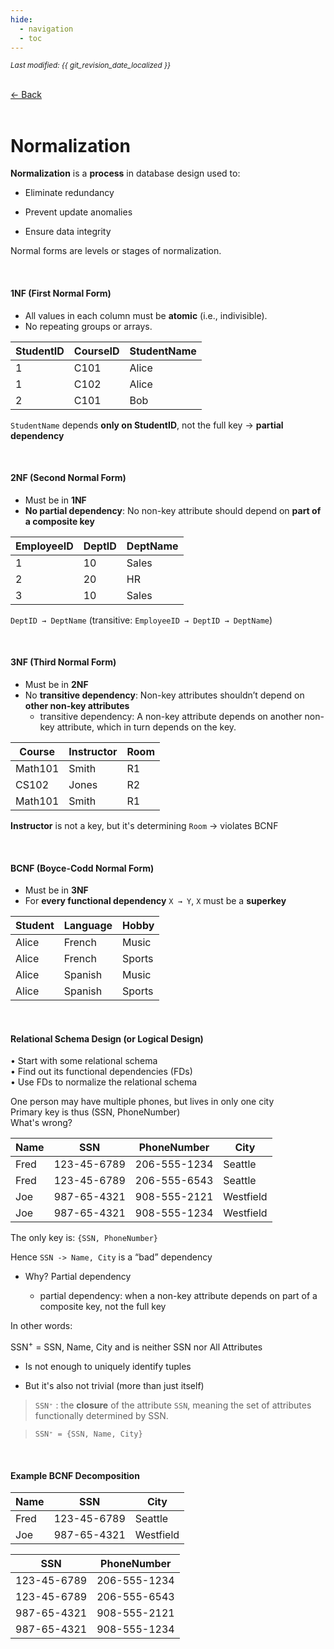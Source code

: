 ```yaml
---
hide:
  - navigation
  - toc
---
```


<small><i>Last modified: {{ git_revision_date_localized }}</i></small>

<div class="back-button">
    <br>
    <a href="javascript:history.back()">← Back</a>
    <br>
    <br>
</div>

# Normalization

**Normalization** is a **process** in database design used to:

- Eliminate redundancy

- Prevent update anomalies

- Ensure data integrity

Normal forms are levels or stages of normalization.

<br>

#### 1NF (First Normal Form)
- All values in each column must be **atomic** (i.e., indivisible).
- No repeating groups or arrays.

| StudentID | CourseID | StudentName |
| --------- | -------- | ----------- |
| 1         | C101     | Alice       |
| 1         | C102     | Alice       |
| 2         | C101     | Bob         |

`StudentName` depends **only on StudentID**, not the full key → **partial dependency**

<br>

#### 2NF (Second Normal Form)
- Must be in **1NF**
- **No partial dependency**: No non-key attribute should depend on **part of a composite key**

|EmployeeID|DeptID|DeptName|
|---|---|---|
|1|10|Sales|
|2|20|HR|
|3|10|Sales|

`DeptID → DeptName` (transitive: `EmployeeID → DeptID → DeptName`)

<br>

#### 3NF (Third Normal Form)
- Must be in **2NF**
- No **transitive dependency**: Non-key attributes shouldn’t depend on **other non-key attributes**
	- transitive dependency: A non-key attribute depends on another non-key attribute, which in turn depends on the key.

|Course|Instructor|Room|
|---|---|---|
|Math101|Smith|R1|
|CS102|Jones|R2|
|Math101|Smith|R1|

**Instructor** is not a key, but it's determining `Room` → violates BCNF

<br>

#### BCNF (Boyce-Codd Normal Form)
- Must be in **3NF**
- For **every functional dependency** `X → Y`, `X` must be a **superkey**

| Student | Language | Hobby  |
| ------- | -------- | ------ |
| Alice   | French   | Music  |
| Alice   | French   | Sports |
| Alice   | Spanish  | Music  |
| Alice   | Spanish  | Sports |

<br>

#### Relational Schema Design  (or Logical Design)  

• Start with some relational schema  
• Find out its functional dependencies (FDs)  
• Use FDs to normalize the relational schema  


One person may have multiple phones, but lives in only one city  
Primary key is thus (SSN, PhoneNumber)  
What's wrong?  

| Name | SSN         | PhoneNumber  | City      |
| ---- | ----------- | ------------ | --------- |
| Fred | 123-45-6789 | 206-555-1234 | Seattle   |
| Fred | 123-45-6789 | 206-555-6543 | Seattle   |
| Joe  | 987-65-4321 | 908-555-2121 | Westfield |
| Joe  | 987-65-4321 | 908-555-1234 | Westfield |

The only key is: `{SSN, PhoneNumber}`

Hence `SSN -> Name, City` is a “bad” dependency

- Why? Partial dependency

	- partial dependency: when a non-key attribute depends on part of a composite key, not the full key

In other words:

SSN<sup>+</sup> = SSN, Name, City and is neither SSN nor All Attributes

- Is not enough to uniquely identify tuples

- But it's also not trivial (more than just itself)


> `SSN⁺` : the **closure** of the attribute `SSN`, meaning the set of attributes functionally determined by SSN.

> 	`SSN⁺ = {SSN, Name, City}`

<br>

#### Example BCNF Decomposition

| Name | SSN         | City      |
|------|-------------|-----------|
| Fred | 123-45-6789 | Seattle   |
| Joe  | 987-65-4321 | Westfield |

| SSN         | PhoneNumber   |
|-------------|---------------|
| 123-45-6789 | 206-555-1234  |
| 123-45-6789 | 206-555-6543  |
| 987-65-4321 | 908-555-2121  |
| 987-65-4321 | 908-555-1234  |
